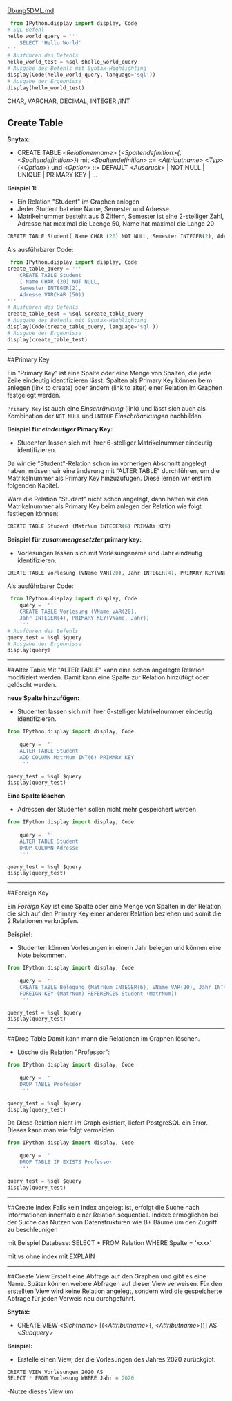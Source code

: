 [Übung5DML.md](https://github.com/byzakyz/dbis-hiwi/files/8483555/Ubung5DML.md)

``` python
 from IPython.display import display, Code
# SQL Befehl
hello_world_query = '''
    SELECT 'Hello World'
'''
# Ausführen des Befehls
hello_world_test = %sql $hello_world_query
# Ausgabe des Befehls mit Syntax-Highlighting
display(Code(hello_world_query, language='sql'))
# Ausgabe der Ergebnisse
display(hello_world_test)            
``` 

CHAR, VARCHAR, DECIMAL, INTEGER /INT



## Create Table

**Snytax:**
- CREATE TABLE <_Relationenname_> (_<_Spaltendefinition_>{, <_Spaltendefinition_>}_)
mit <_Spaltendefinition_> ::= <_Attributname_> <_Typ_> {<_Option_>}
und <_Option_> ::= DEFAULT <_Ausdruck_> | NOT NULL | UNIQUE | PRIMARY KEY | ...

**Beispiel 1:**
- Ein Relation "Student" im Graphen anlegen
- Jeder Student hat eine Name, Semester und Adresse
- Matrikelnummer besteht aus 6 Ziffern, Semester ist eine 2-stelliger Zahl, Adresse hat maximal die Laenge 50, Name hat maximal die Lange 20

``` python .noeval
CREATE TABLE Student( Name CHAR (20) NOT NULL, Semester INTEGER(2), Adresse VARCHAR (50))'''
```

Als ausführbarer Code:
``` python
 from IPython.display import display, Code
create_table_query = '''
    CREATE TABLE Student
    ( Name CHAR (20) NOT NULL,
    Semester INTEGER(2), 
    Adresse VARCHAR (50))
'''
# Ausführen des Befehls
create_table_test = %sql $create_table_query
# Ausgabe des Befehls mit Syntax-Highlighting
display(Code(create_table_query, language='sql'))
# Ausgabe der Ergebnisse
display(create_table_test)            
``` 
---
##Primary Key

Ein "Primary Key" ist eine Spalte oder eine Menge von Spalten, die jede Zeile eindeutig identifizieren lässt.
Spalten als Primary Key können beim anlegen (link to create) oder ändern (link to alter) einer Relation im Graphen festgelegt werden.

`Primary Key` ist auch eine _Einschränkung_ (link) und lässt sich auch als Kombination der `NOT NULL` und `UNIQUE` _Einschräankungen_ nachbilden

**Beispiel für _eindeutiger_ Pimary Key:**

- Studenten lassen sich mit ihrer 6-stelliger Matrikelnummer eindeutig identifizieren.

Da wir die "Student"-Relation schon im vorherigen Abschnitt angelegt haben, 
müssen wir eine änderung mit "ALTER TABLE" durchführen, um die Matrikelnummer als Primary Key hinzuzufügen.
Diese lernen wir erst im folgenden Kapitel.

Wäre die Relation "Student" nicht schon angelegt, 
dann hätten wir den Matrikelnummer als Primary Key beim anlegen der Relation wie folgt festlegen können:
``` python .noeval
CREATE TABLE Student (MatrNum INTEGER(6) PRIMARY KEY)
```


**Beispiel für _zusammengesetzter_ primary key:**
- Vorlesungen lassen sich mit Vorlesungsname und Jahr eindeutig identifizieren:
``` python .noeval
CREATE TABLE Vorlesung (VName VAR(20), Jahr INTEGER(4), PRIMARY KEY(VName, Jahr))
```

Als ausführbarer Code:
``` python
 from IPython.display import display, Code
    query = '''
    CREATE TABLE Vorlesung (VName VAR(20), 
    Jahr INTEGER(4), PRIMARY KEY(VName, Jahr))
    '''
# Ausführen des Befehls
query_test = %sql $query
# Ausgabe der Ergebnisse
display(query)            
``` 
---

##Alter Table
Mit "ALTER TABLE" kann eine schon angelegte Relation modifiziert werden. Damit kann eine Spalte zur Relation hinzüfügt
oder gelöscht werden.

**neue Spalte hinzufügen:**
- Studenten lassen sich mit ihrer 6-stelliger Matrikelnummer eindeutig identifizieren.
``` python
from IPython.display import display, Code
 
    query = '''
    ALTER TABLE Student 
    ADD COLUMN MatrNum INT(6) PRIMARY KEY
    '''

query_test = %sql $query
display(query_test)            
``` 
**Eine Spalte löschen**
- Adressen der Studenten sollen nicht mehr gespeichert werden
``` python
from IPython.display import display, Code
 
    query = '''
    ALTER TABLE Student 
    DROP COLUMN Adresse
    '''

query_test = %sql $query
display(query_test)            
```
---
##Foreign Key

Ein _Foreign Key_ ist eine Spalte oder eine Menge von Spalten in der Relation, 
die sich auf den Primary Key einer anderer Relation beziehen und somit die 2 Relationen verknüpfen.

**Beispiel:**
- Studenten können Vorlesungen in einem Jahr belegen und können eine Note bekommen.
``` python
from IPython.display import display, Code
 
    query = '''
    CREATE TABLE Belegung (MatrNum INTEGER(6), VName VAR(20), Jahr INT(4), Note DECIMAL(2),
    FOREIGN KEY (MatrNum) REFERENCES Student (MatrNum))
    '''

query_test = %sql $query
display(query_test)            
```
---
##Drop Table
Damit kann mann die Relationen im Graphen löschen.

- Lösche die Relation "Professor":
``` python
from IPython.display import display, Code
 
    query = '''
    DROP TABLE Professor
    '''

query_test = %sql $query
display(query_test)            
```
Da Diese Relation nicht im Graph existiert, liefert PostgreSQL ein Error. 
Dieses kann man wie folgt vermeiden:
``` python
from IPython.display import display, Code
 
    query = '''
    DROP TABLE IF EXISTS Professor
    '''

query_test = %sql $query
display(query_test)            
```
---
##Create Index
Falls kein Index angelegt ist, erfolgt die Suche nach Informationen innerhalb einer Relation sequentiell.
Indexe ermöglichen bei der Suche das Nutzen von Datenstrukturen wie B+ Bäume um den Zugriff zu beschleunigen

mit Beispiel Database:
SELECT * FROM Relation WHERE Spalte = 'xxxx'

mit vs ohne index mit EXPLAIN

---
##Create View
Erstellt eine Abfrage auf den Graphen und gibt es eine Name. 
Später können weitere Abfragen auf dieser View verweisen. 
Für den erstellten View wird keine Relation angelegt, 
sondern wird die gespeicherte Abfrage für jeden Verweis neu durchgeführt.

**Snytax:**
- CREATE VIEW <_Sichtname_> [(<_Attributname_>{, <_Attributname_>})] AS <_Subquery_>

**Beispiel:**
- Erstelle einen View, der die Vorlesungen des Jahres 2020 zurückgibt.
```python .noeval
CREATE VIEW Vorlesungen_2020 AS
SELECT * FROM Vorlesung WHERE Jahr = 2020
```
-Nutze dieses View um




